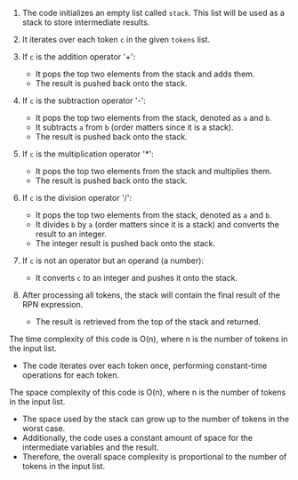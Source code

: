 

1. The code initializes an empty list called `stack`. This list will be used as a stack to store intermediate results.

2. It iterates over each token `c` in the given `tokens` list.

3. If `c` is the addition operator '+':
   - It pops the top two elements from the stack and adds them.
   - The result is pushed back onto the stack.

4. If `c` is the subtraction operator '-':
   - It pops the top two elements from the stack, denoted as `a` and `b`.
   - It subtracts `a` from `b` (order matters since it is a stack).
   - The result is pushed back onto the stack.

5. If `c` is the multiplication operator '*':
   - It pops the top two elements from the stack and multiplies them.
   - The result is pushed back onto the stack.

6. If `c` is the division operator '/':
   - It pops the top two elements from the stack, denoted as `a` and `b`.
   - It divides `b` by `a` (order matters since it is a stack) and converts the result to an integer.
   - The integer result is pushed back onto the stack.

7. If `c` is not an operator but an operand (a number):
   - It converts `c` to an integer and pushes it onto the stack.

8. After processing all tokens, the stack will contain the final result of the RPN expression.
   - The result is retrieved from the top of the stack and returned.

The time complexity of this code is O(n), where n is the number of tokens in the input list.
- The code iterates over each token once, performing constant-time operations for each token.

The space complexity of this code is O(n), where n is the number of tokens in the input list.
- The space used by the stack can grow up to the number of tokens in the worst case.
- Additionally, the code uses a constant amount of space for the intermediate variables and the result.
- Therefore, the overall space complexity is proportional to the number of tokens in the input list.